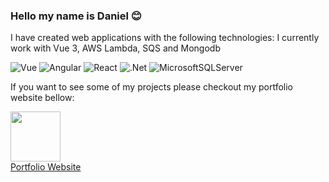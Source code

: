 ### Hello my name is Daniel 😊

I have created web applications with the following technologies:
I currently work with Vue 3, AWS Lambda, SQS and Mongodb

![Vue](https://img.shields.io/badge/Vue.js-35495E?style=for-the-badge&logo=vuedotjs&logoColor=4FC08D)
![Angular](https://img.shields.io/badge/angular-%23DD0031.svg?style=for-the-badge&logo=angular&logoColor=white)
![React](https://img.shields.io/badge/react-%2320232a.svg?style=for-the-badge&logo=react&logoColor=%2361DAFB)
![.Net](https://img.shields.io/badge/.NET-5C2D91?style=for-the-badge&logo=.net&logoColor=white)
![MicrosoftSQLServer](https://img.shields.io/badge/Microsoft%20SQL%20Sever-CC2927?style=for-the-badge&logo=microsoft%20sql%20server&logoColor=white)

If you want to see some of my projects please checkout my portfolio website bellow:

<a href="https://danalbertportfolio.com.au/" target="_blank">
    <img src="https://danalbertportfolio.com.au/web-logo.png" width="80">
    <br>
    <span>Portfolio Website</span>
</a>
